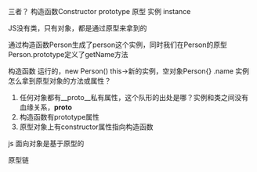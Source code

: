 三者？
构造函数Constructor
prototype 原型
实例 instance

JS没有类，只有对象，都是通过原型来拿到的

通过构造函数Person生成了person这个实例，同时我们在Person的原型Person.prototype定义了getName方法

构造函数 运行的，new Person()   this->新的实例，空对象Person{} .name
实例怎么拿到原型对象的方法或属性？
1. 任何对象都有__proto__私有属性，这个队形的出处是哪？实例和类之间没有血缘关系，__proto__
2. 构造函数有prototype属性
3. 原型对象上有constructor属性指向构造函数

js 面向对象是基于原型的

原型链